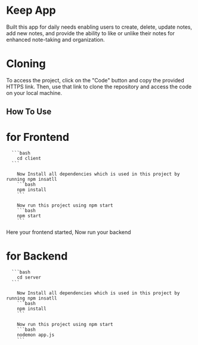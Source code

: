 # Keep App
Built this app for daily needs enabling users to create, delete, update notes, add new notes, and provide the ability to like or
unlike their notes for enhanced note-taking and organization.

# Cloning
To access the project, click on the "Code" button and copy the provided HTTPS link. 
Then, use that link to clone the repository and access the code on your local machine.

## How To Use
  # for Frontend
      ```bash
        cd client
      ```
      
        Now Install all dependencies which is used in this project by running npm insatll
        ```bash
        npm install
        ```
        
        Now run this project using npm start
        ```bash
        npm start
        ```
   Here your frontend started, Now run your backend
 # for Backend
      ```bash
        cd server
      ```
      
        Now Install all dependencies which is used in this project by running npm insatll
        ```bash
        npm install
        ```
        
        Now run this project using npm start
        ```bash
        nodemon app.js
        ```
